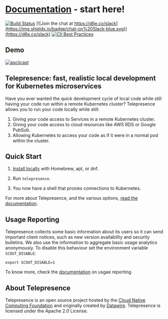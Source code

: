 # [Documentation](https://telepresence.io) - start here!

[![Build Status](https://circleci.com/gh/telepresenceio/telepresence.svg?style=shield)](https://circleci.com/gh/telepresenceio/workflows)
[![Join the chat at https://d6e.co/slack](https://img.shields.io/badge/chat-on%20Slack-blue.svg)](https://d6e.co/slack)
[![CII Best Practices](https://bestpractices.coreinfrastructure.org/projects/1863/badge)](https://bestpractices.coreinfrastructure.org/projects/1863)

## Demo

[![asciicast](https://asciinema.org/a/117761.png)](https://asciinema.org/a/117761)

## Telepresence: fast, realistic local development for Kubernetes microservices

Have you ever wanted the quick development cycle of local code while still having your code run within a remote Kubernetes cluster?
Telepresence allows you to run your code locally while still:

1. Giving your code access to Services in a remote Kubernetes cluster.
2. Giving your code access to cloud resources like AWS RDS or Google PubSub.
3. Allowing Kubernetes to access your code as if it were in a normal pod within the cluster.

## Quick Start

1. [Install locally](https://www.telepresence.io/reference/install) with Homebrew, apt, or dnf.

2. Run `telepresence`.

3. You now have a shell that proxies connections to Kubernetes.

For more about Telepresence, and the various options, [read the documentation](https://www.telepresence.io/discussion/overview).

## Usage Reporting

Telepresence collects some basic information about its users so it can send important client notices, such as new version availability and security bulletins. We also use the information to aggregate basic usage analytics anonymously. To disable this behaviour set the environment variable `SCOUT_DISABLE`:

    export SCOUT_DISABLE=1

To know more, check the [documentation](https://www.telepresence.io/reference/usage_reporting) on usgae reporting.

## About Telepresence

Telepresence is an open source project hosted by the [Cloud Native Computing Foundation](https://www.cncf.io) and originally created by [Datawire](https://www.datawire.io). Telepresence is licensed under the Apache 2.0 License.
